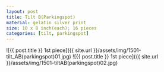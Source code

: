 ```yaml
---
layout: post
title: Tilt B(Parkingspot)
material: gelatin silver print
size: 10 x 8 inch(each); 16 pieces
categories: [tilt, parkingspot]
---
```


![{{ post.title }} 1st piece]({{ site.url }}/assets/img/1501-tilt_AB(parkingspot)01.jpg)
![{{ post.title }} 1st piece]({{ site.url }}/assets/img/1501-tiltAB(parkingspot)02.jpg)
